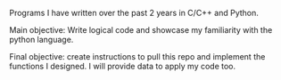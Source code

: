 Programs I have written over the past 2 years in C/C++ and Python.

Main objective: Write logical code and showcase my familiarity with the python language.

Final objective: create instructions to pull this repo and implement the functions I designed. I will provide data to apply my code too.
